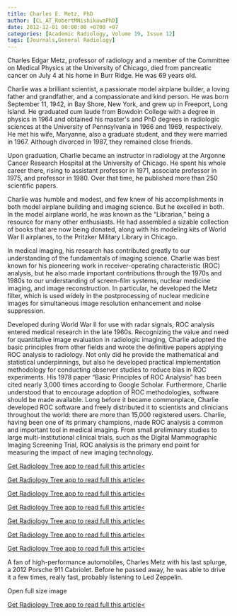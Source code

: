 ```yaml
---
title: Charles E. Metz, PhD
author: [CL_AT_RobertMNishikawaPhD]
date: 2012-12-01 00:00:00 +0700 +07
categories: [Academic Radiology, Volume 19, Issue 12]
tags: [Journals,General Radiology]
---
```

Charles Edgar Metz, professor of radiology and a member of the Committee on Medical Physics at the University of Chicago, died from pancreatic cancer on July 4 at his home in Burr Ridge. He was 69 years old.

Charlie was a brilliant scientist, a passionate model airplane builder, a loving father and grandfather, and a compassionate and kind person. He was born September 11, 1942, in Bay Shore, New York, and grew up in Freeport, Long Island. He graduated cum laude from Bowdoin College with a degree in physics in 1964 and obtained his master's and PhD degrees in radiologic sciences at the University of Pennsylvania in 1966 and 1969, respectively. He met his wife, Maryanne, also a graduate student, and they were married in 1967. Although divorced in 1987, they remained close friends.

Upon graduation, Charlie became an instructor in radiology at the Argonne Cancer Research Hospital at the University of Chicago. He spent his whole career there, rising to assistant professor in 1971, associate professor in 1975, and professor in 1980. Over that time, he published more than 250 scientific papers.

Charlie was humble and modest, and few knew of his accomplishments in both model airplane building and imaging science. But he excelled in both. In the model airplane world, he was known as the “Librarian,” being a resource for many other enthusiasts. He had assembled a sizable collection of books that are now being donated, along with his modeling kits of World War II airplanes, to the Pritzker Military Library in Chicago.

In medical imaging, his research has contributed greatly to our understanding of the fundamentals of imaging science. Charlie was best known for his pioneering work in receiver-operating characteristic (ROC) analysis, but he also made important contributions through the 1970s and 1980s to our understanding of screen-film systems, nuclear medicine imaging, and image reconstruction. In particular, he developed the Metz filter, which is used widely in the postprocessing of nuclear medicine images for simultaneous image resolution enhancement and noise suppression.

Developed during World War II for use with radar signals, ROC analysis entered medical research in the late 1960s. Recognizing the value and need for quantitative image evaluation in radiologic imaging, Charlie adopted the basic principles from other fields and wrote the definitive papers applying ROC analysis to radiology. Not only did he provide the mathematical and statistical underpinnings, but also he developed practical implementation methodology for conducting observer studies to reduce bias in ROC experiments. His 1978 paper “Basic Principles of ROC Analysis” has been cited nearly 3,000 times according to Google Scholar. Furthermore, Charlie understood that to encourage adoption of ROC methodologies, software should be made available. Long before it became commonplace, Charlie developed ROC software and freely distributed it to scientists and clinicians throughout the world: there are more than 15,000 registered users. Charlie, having been one of its primary champions, made ROC analysis a common and important tool in medical imaging. From small preliminary studies to large multi-institutional clinical trials, such as the Digital Mammographic Imaging Screening Trial, ROC analysis is the primary end point for measuring the impact of new imaging technology.

[Get Radiology Tree app to read full this article<](https://clinicalpub.com/app)

[Get Radiology Tree app to read full this article<](https://clinicalpub.com/app)

[Get Radiology Tree app to read full this article<](https://clinicalpub.com/app)

[Get Radiology Tree app to read full this article<](https://clinicalpub.com/app)

[Get Radiology Tree app to read full this article<](https://clinicalpub.com/app)

[Get Radiology Tree app to read full this article<](https://clinicalpub.com/app)

[Get Radiology Tree app to read full this article<](https://clinicalpub.com/app)

A fan of high-performance automobiles, Charles Metz with his last splurge, a 2012 Porsche 911 Cabriolet. Before he passed away, he was able to drive it a few times, really fast, probably listening to Led Zeppelin.


Open full size image

[Get Radiology Tree app to read full this article<](https://clinicalpub.com/app)